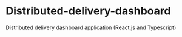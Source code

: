 # Distributed-delivery-dashboard
Distributed delivery dashboard application (React.js and Typescript)
